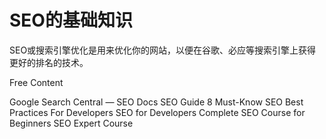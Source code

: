 # SEO的基础知识

SEO或搜索引擎优化是用来优化你的网站，以便在谷歌、必应等搜索引擎上获得更好的排名的技术。



<ResourceGroupTitle>Free Content</ResourceGroupTitle>

<BadgeLink colorScheme='yellow' badgeText='Read' href='https://developers.google.com/search/docs'>Google Search Central — SEO Docs</BadgeLink>
<BadgeLink colorScheme='yellow' badgeText='Read' href='https://github.com/seo/guide'>SEO Guide</BadgeLink>
<BadgeLink colorScheme='yellow' badgeText='Read' href='https://neilpatel.com/blog/seo-developers/'>8 Must-Know SEO Best Practices For Developers</BadgeLink>
<BadgeLink colorScheme='yellow' badgeText='Read' href='https://medium.com/welldone-software/seo-for-developers-a-quick-overview-5b5b7ce34679'>SEO for Developers</BadgeLink>
<BadgeLink badgeText='Watch' href='https://www.youtube.com/watch?v=xsVTqzratPs'>Complete SEO Course for Beginners</BadgeLink>
<BadgeLink badgeText='Watch' href='https://www.youtube.com/watch?v=SnxeXZpZkI0'>SEO Expert Course</BadgeLink>
